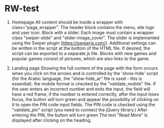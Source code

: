 # RW-test
1. Homepage 
All content should be inside a wrapper with class="page_wrapper".
The header block contains the menu, site logo and user icon.
Block with a slider.
Each image must contain a wrapper class "swiper-slide" and "slider-image_cover".
The slider is implemented using the Swiper plugin (https://swiperjs.com/).
Additional settings can be written in the script at the bottom of the HTML file. If desired, the script can be exported to a separate js file.
Blocks with new games and popular games consist of pictures, which are also links to the game.


2. Landing page
Showing the full content of the page with the form occurs when you click on the arrows and is controlled by the 'show-hide' script
(for the Arabic language, the "show-hide_ar" file is used - this is essential).
the mobile format is checked by the "validate_mobile" file. If the user enters an incorrect number and exits the input, the field will have a red frame, if the number is entered correctly, after the input loses focus, the button will turn green and appear
the possibility of clicking on it to open the PIN code input fields.
The PIN code is checked using the "validate_pin" script (you need to connect the jQuery library.)
After entering the PIN, the button will turn green
The text "Read More" is displayed after clicking on the heading.
